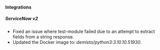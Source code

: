 
#### Integrations
##### ServiceNow v2
- Fixed an issue where test-module failed due to an attempt to extract fields from a string response.
- Updated the Docker image to: *demisto/python3:3.10.10.51930*.